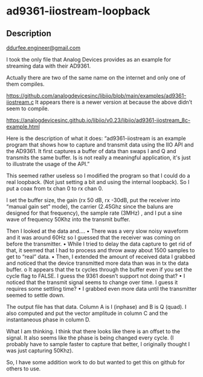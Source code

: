 # ad9361-iiostream-loopback

## Description

ddurfee.engineer@gmail.com

I took the only file that Analog Devices provides as an example for streaming data with their AD9361. 

Actually there are two of the same name on the internet and only one of them compiles. 

https://github.com/analogdevicesinc/libiio/blob/main/examples/ad9361-iiostream.c 
It appears there is a newer version at because the above didn’t seem to compile.

https://analogdevicesinc.github.io/libiio/v0.23/libiio/ad9361-iiostream_8c-example.html

Here is the description of what it does:
“ad9361-iiostream is an example program that shows how to capture and transmit data using the IIO API and the AD9361. It first captures a buffer of data than swaps I and Q and transmits the same buffer. Is is not really a meaningful application, it's just to illustrate the usage of the API.”

This seemed rather useless so I modified the program so that I could do a real loopback.  (Not just setting a bit and using the internal loopback).  So I put a coax from tx chan 0 to rx chan 0.

I set the buffer size, the gain (rx 50 dB, rx -30dB, put the receiver into “manual gain set” mode), the carrier (2.45Ghz since the baluns are designed for that frequency), the sample rate (3MHz) , and I put a sine wave of frequency 50Khz into the transmit buffer.  

Then I looked at the data and….
•	There was a very slow noisy waveform and it was around 60Hz so I guessed that the receiver was coming on before the transmitter.
•	While I tried to delay the data capture to get rid of that, it seemed that I had to process and throw away about 1500 samples to get to “real” data.
•	Then, I extended the amount of received data I grabbed and noticed that the device transmitted more data than was in tx the data buffer.
o	It appears that the tx cycles through the buffer even if you set the cycle flag to FALSE.  I guess the 9361 doesn’t support not doing that?
•	I noticed that the transmit signal seems to change over time.  I guess it requires some settling time?
•	I grabbed even more data until the transmitter seemed to settle down.

The output file has that data.  Column A is I (inphase) and B is Q (quad).  I also computed and put the vector amplitude in column C and the instantaneous phase in column D.

What I am thinking.
I think that there looks like there is an offset to the signal.
It also seems like the phase is being changed every cycle.  (I probably have to sample faster to capture that better, I originally thought I was just capturing 50Khz).

So, I have some addition work to do but wanted to get this on github for others to use.

